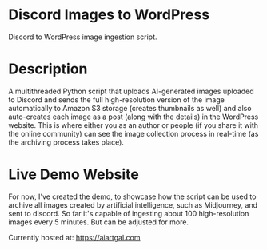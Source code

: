 # Discord Images to WordPress
Discord to WordPress image ingestion script.

# Description
A multithreaded Python script that uploads AI-generated images uploaded to Discord and sends the full high-resolution version of the image automatically to Amazon S3 storage (creates thumbnails as well) and also auto-creates each image as a post (along with the details) in the WordPress website. This is where either you as an author or people (if you share it with the online community) can see the image collection process in real-time (as the archiving process takes place). 

# Live Demo Website
For now, I've created the demo, to showcase how the script can be used to archive all images created by artificial intelligence, such as Midjourney, and sent to discord. So far it's capable of ingesting about 100 high-resolution images every 5 minutes. But can be adjusted for more. 

Currently hosted at: https://aiartgal.com 
